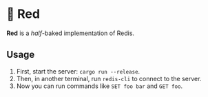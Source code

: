 # 🍣 Red

**Red** is a _half_-baked implementation of Redis.

## Usage

1. First, start the server: `cargo run --release`.
2. Then, in another terminal, run `redis-cli` to connect to the server.
3. Now you can run commands like `SET foo bar` and `GET foo`.
